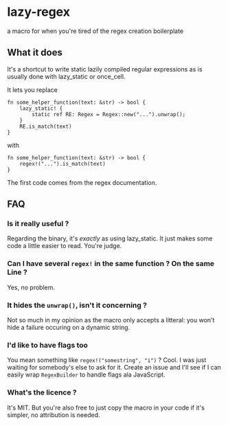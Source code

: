 # lazy-regex
a macro for when you're tired of the regex creation boilerplate

## What it does

It's a shortcut to write static lazily compiled regular expressions as is usually done with lazy_static or once_cell.

It lets you replace


```
fn some_helper_function(text: &str) -> bool {
    lazy_static! {
        static ref RE: Regex = Regex::new("...").unwrap();
    }
    RE.is_match(text)
}
```

with


```
fn some_helper_function(text: &str) -> bool {
    regex!("...").is_match(text)
}
```

The first code comes from the regex documentation.


## FAQ

### Is it really useful ?

Regarding the binary, it's *exactly* as using lazy_static. It just makes some code a little easier to read. You're judge.

### Can I have several `regex!` in the same function ? On the same Line ?

Yes, no problem.

### It hides the `unwrap()`, isn't it concerning ?

Not so much in my opinion as the macro only accepts a litteral: you won't hide a failure occuring on a dynamic string.

### I'd like to have flags too

You mean something like `regex!("somestring", "i")` ? Cool. I was just waiting for somebody's else to ask for it. Create an issue and I'll see if I can easily wrap `RegexBuilder` to handle flags ala JavaScript.

### What's the licence ?

It's MIT. But you're also free to just copy the macro in your code if it's simpler, no attribution is needed.
